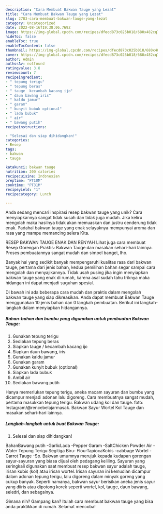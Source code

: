 ```yaml
---
description: "Cara Membuat Bakwan Tauge yang Lezat"
title: "Cara Membuat Bakwan Tauge yang Lezat"
slug: 2783-cara-membuat-bakwan-tauge-yang-lezat
category: Uncategorized
date: 2022-08-16T19:38:06.769Z
image: https://img-global.cpcdn.com/recipes/dfecd873c025b018/680x482cq70/bakwan-tauge-foto-resep-utama.jpg
hideToc: false
enableToc: true
enableTocContent: false
thumbnail: https://img-global.cpcdn.com/recipes/dfecd873c025b018/680x482cq70/bakwan-tauge-foto-resep-utama.jpg
cover: https://img-global.cpcdn.com/recipes/dfecd873c025b018/680x482cq70/bakwan-tauge-foto-resep-utama.jpg
author: Admin
authorAv: notfound
ratingvalue: 3.8
reviewcount: 7
recipeingredient:
- " tepung terigu"
- " tepung beras"
- " tauge  kecambah kacang ijo"
- " daun bawang iris"
- " kaldu jamur"
- " garam"
- " kunyit bubuk optional"
- " lada bubuk"
- " air"
- " bawang putih"
recipeinstructions:

- "Selesai dan siap dihidangkan!"
categories:
- Resep
tags:
- bakwan
- tauge

katakunci: bakwan tauge 
nutrition: 200 calories
recipecuisine: Indonesian
preptime: "PT10M"
cooktime: "PT31M"
recipeyield: "1"
recipecategory: Lunch

---
```





Anda sedang mencari inspirasi resep bakwan tauge yang unik? Cara menyiapkannya sangat tidak susah dan tidak juga mudah. Jika keliru mengolah maka hasilnya tidak akan memuaskan dan justru cenderung tidak enak. Padahal bakwan tauge yang enak selayaknya mempunyai aroma dan rasa yang mampu memancing selera Kita.





RESEP BAKWAN TAUGE ENAK DAN RENYAH Lihat juga cara membuat Resep Gorengan Praktis: Bakwan Taoge dan masakan sehari-hari lainnya. Proses pembuatannya sangat mudah dan simpel banget, lho.

Banyak hal yang sedikit banyak mempengaruhi kualitas rasa dari bakwan tauge, pertama dari jenis bahan, kedua pemilihan bahan segar sampai cara mengolah dan menyajikannya. Tidak usah pusing jika ingin menyiapkan bakwan tauge yang enak di rumah, karena asal sudah tahu triknya maka hidangan ini dapat menjadi suguhan spesial.






Di bawah ini ada beberapa cara mudah dan praktis dalam mengolah bakwan tauge yang siap dikreasikan. Anda dapat membuat Bakwan Tauge menggunakan 10 jenis bahan dan 0 langkah pembuatan. Berikut ini langkah-langkah dalam menyiapkan hidangannya.

<!--inarticleads1-->

##### Bahan-bahan dan bumbu yang digunakan untuk pembuatan Bakwan Tauge:

1. Gunakan  tepung terigu
1. Sediakan  tepung beras
1. Siapkan  tauge / kecambah kacang ijo
1. Siapkan  daun bawang, iris
1. Gunakan  kaldu jamur
1. Gunakan  garam
1. Gunakan  kunyit bubuk (optional)
1. Siapkan  lada bubuk
1. Ambil  air
1. Sediakan  bawang putih


Hanya memerlukan tepung terigu, aneka macam sayuran dan bumbu yang dicampur menjadi adonan lalu digoreng. Cara membuatnya sangat mudah, pertama masukkan tepung terigu. Bakwan udang kol dan tauge. foto: Instagram/@rencebelajarmasak. Bakwan Sayur Wortel Kol Tauge dan masakan sehari-hari lainnya. 

<!--inarticleads2-->

##### Langkah-langkah untuk buat Bakwan Tauge:


1. Selesai dan siap dihidangkan!

BahanBawang putih -GarlicLada -Pepper Garam -SaltChicken Powder Air -Water Tepung Terigu Segitiga Biru- FlourTapiocaKobis -cabbage Wortel -Carrot Tauge -Sp. Bakwan umumnya merujuk kepada kudapan gorengan sayur-sayuran yang biasa dijual oleh pedagang keliling. Sayuran yang seringkali digunakan saat membuat resep bakwan sayur adalah tauge, irisan kubis (kol) atau irisan wortel. Irisan sayuran ini kemudian dicampur dalam adonan tepung terigu, lalu digoreng dalam minyak goreng yang cukup banyak. Seperti namanya, bakwan sayur berisikan aneka jenis sayur yang diiris atau dipotong korek seperti wortel, kol, tauge, daun bawang, seledri, dan sebagainya. 

Gimana nih? Gampang kan? Itulah cara membuat bakwan tauge yang bisa anda praktikkan di rumah. Selamat mencoba!
